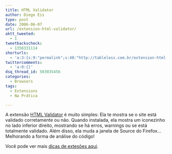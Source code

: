 ```yaml
---
title: HTML Validator
author: Diego Eis
type: post
date: 2006-06-07
url: /extension-html-validator/
aktt_tweeted:
  - 1
tweetbackscheck:
  - 1356331114
shorturls:
  - 'a:3:{s:9:"permalink";s:48:"http://tableless.com.br/extension-html-validator";s:7:"tinyurl";s:26:"http://tinyurl.com/3ojpgsq";s:4:"isgd";s:19:"http://is.gd/wmgVPd";}'
twittercomments:
  - 'a:0:{}'
dsq_thread_id: 503035456
categories:
  - Browsers
tags:
  - Extensions
  - Na Prática

---
```

A extensão [HTML Validator][1] é muito simples: Ela te mostra se o site está validado corretamente ou não. Quando instalada, ela mostra um iconezinho no lado inferior direito, mostrando se há erros, warnings ou se está totalmente validado. Além disso, ela muda a janela de Source do Firefox&#8230; Melhorando a forma de análise do código!

Você pode ver mais [dicas de extesões aqui][2].

 [1]: https://addons.mozilla.org/firefox/249/
 [2]: http://tableless.com.br/categorias/extensions/